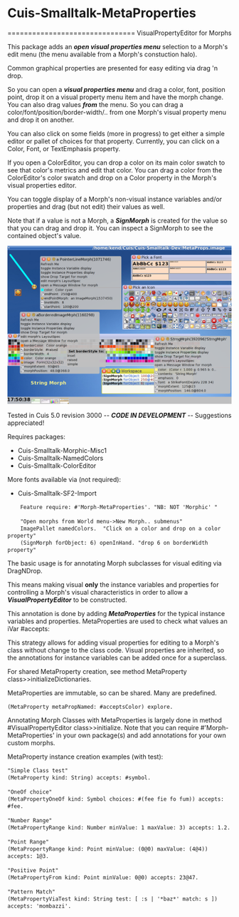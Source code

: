 # Cuis-Smalltalk-MetaProperties
===============================
VisualPropertyEditor for Morphs

This package adds an ***open visual properties menu*** selection to a Morph's edit menu (the menu available from a Morph's constuction halo).

Common graphical properties are presented for easy editing via drag 'n drop.

So you can open a ___visual properties menu___ and drag a color, font, position point, drop it on a visual property menu item and have the morph change.  You can also drag values ___from___ the menu.  So you can drag a color/font/position/border-width/.. from one Morph's visual property menu and drop it on another.

You can also click on some fields (more in progress) to get either a simple editor or pallet of choices for that property.  Currently, you can click on a Color, Font, or TextEmphasis property.

If you open a ColorEditor, you can drop a color on its main color swatch to see that color's metrics and edit that color.  You can drag a color from the ColorEditor's color swatch and drop on a Color property in the Morph's visual properties editor.

You can toggle display of a Morph's non-visual instance variables and/or properties and drag (but not edit) their values as well.

Note that if a value is not a Morph, a ***SignMorph*** is created for the value so that you can drag and drop it.  You can inspect a SignMorph to see the contained object's value.

![VisualPropertyEditor via MetaProperties](VisualPropertiesEditor.png)

Tested in Cuis 5.0 revision 3000 -- ***CODE IN DEVELOPMENT*** -- Suggestions appreciated!

Requires packages:
-  Cuis-Smalltalk-Morphic-Misc1
-  Cuis-Smalltalk-NamedColors
-  Cuis-Smalltalk-ColorEditor

More fonts available via (not required):
-  Cuis-Smalltalk-SF2-Import

````Smalltalk
	Feature require: #'Morph-MetaProperties'. "NB: NOT 'Morphic' "

	"Open morphs from World menu->New Morph.. submenus"
	ImagePallet namedColors.  "Click on a color and drop on a color property"
	(SignMorph forObject: 6) openInHand. "drop 6 on borderWidth property"
````

The basic usage is for annotating Morph subclasses for visual editing via DragNDrop.

This means making visual __only__ the instance variables and properties for controlling a Morph's visual characteristics in order to allow a ***VisualPropertyEditor*** to be constructed. 

This annotation is done by adding ***MetaProperties*** for the typical instance variables and properties.  MetaProperties are used to check what values an iVar #accepts:

This strategy allows for adding visual properties for editing to a Morph's class without change to the class code.  Visual properties are inherited, so the annotations for instance variables can be added once for a superclass.

For shared MetaProperty creation, see method MetaProperty class>>initializeDictionaries.

MetaProperties are immutable, so can be shared.  Many are predefined.  
````Smalltalk
(MetaProperty metaPropNamed: #acceptsColor) explore.
````

Annotating Morph Classes with MetaProperties is largely done in method #VisualPropertyEditor class>>initialize.  Note that you can require #'Morph-MetaProperties' in your own package(s) and add annotations for your own custom morphs.

MetaProperty instance creation examples (with test):
````Smalltalk
"Simple Class test"
(MetaProperty kind: String) accepts: #symbol.

"OneOf choice"
(MetaPropertyOneOf kind: Symbol choices: #(fee fie fo fum)) accepts: #fee.

"Number Range"
(MetaPropertyRange kind: Number minValue: 1 maxValue: 3) accepts: 1.2.

"Point Range"
(MetaPropertyRange kind: Point minValue: (0@0) maxValue: (4@4)) accepts: 1@3.

"Positive Point"
(MetaPropertyFrom kind: Point minValue: 0@0) accepts: 23@47.

"Pattern Match"
(MetaPropertyViaTest kind: String test: [ :s | '*baz*' match: s ]) accepts: 'mombazzi'.

````
